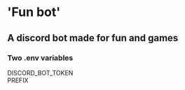 # 'Fun bot'

## A discord bot made for fun and games

### Two .env variables
DISCORD_BOT_TOKEN</br>
PREFIX
